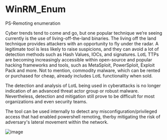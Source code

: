 # WinRM_Enum
PS-Remoting enumeration

Cyber trends tend to come and go, but one popular technique we’re seeing currently is the use of living-off-the-land binaries. The living off the land technique provides attackers with an opportunity to fly under the radar. A legitimate tool is less likely to raise suspicions, and they can avoid a lot of detection methods such as Hash Values, IOCs, and signatures. LotL TTPs are becoming increasingly accessible within open-source and popular hacking frameworks and tools, such as MetaSploit, PowerSploit, Exploit Pack and more. Not to mention, commodity malware, which can be rented or purchased for cheap, already includes LotL functionality when sold.

The detection and analysis of LotL being used in cyberattacks is no longer indication of an advanced threat actor group or robust malware. Nevertheless, detection and mitigation still prove to be difficult for most organizations and even security teams.

The tool can be used internally to detect any misconfiguration/privileged access that had enabled powershell remoting, therby mitigating the risk of adversary's lateral movement within the network.

![image](https://user-images.githubusercontent.com/66154794/202881261-ff21a874-52d9-4e5c-aa1e-7d9a68f14e9a.png)

